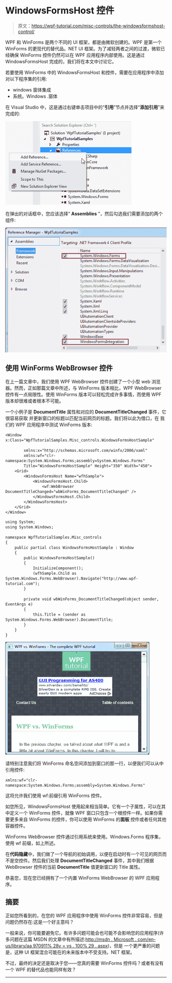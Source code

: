 # WindowsFormsHost 控件

> 原文：<https://wpf-tutorial.com/misc-controls/the-windowsformshost-control/>

WPF 和 WinForms 是两个不同的 UI 框架，都是由微软创建的。WPF 是第一个 WinForms 的更现代的替代品。NET UI 框架。为了减轻两者之间的过渡，微软已经确保 WinForms 控件仍然可以在 WPF 应用程序内部使用。这是通过 WindowsFormsHost 完成的，我们将在本文中讨论它。

若要使用 WinForms 中的 WindowsFormsHost 和控件，需要在应用程序中添加对以下程序集的引用:

*   windows 窗体集成
*   系统。Windows .窗体

在 Visual Studio 中，这是通过右键单击项目中的“**引用**”节点并选择“**添加引用**”来完成的:

![](img/d3ae24d63a132f491237c9b2f57d1faf.png "Adding assembly references to your project")

在弹出的对话框中，您应该选择“ **Assemblies** ”，然后勾选我们需要添加的两个组件:

<input type="hidden" name="IL_IN_ARTICLE"> ![](img/b1ebf4c7555a73f7406cfd7144a44994.png "Adding assembly references to your project")

## 使用 WinForms WebBrowser 控件

在上一篇文章中，我们使用 WPF WebBrowser 控件创建了一个小型 web 浏览器。然而，正如那篇文章中所述，与 WinForms 版本相比，WPF WebBrowser 控件有一点局限性。使用 WinForms 版本可以轻松完成许多事情，而使用 WPF 版本却很难或者根本不可能。

一个小例子是 **DocumentTitle** 属性和对应的 **DocumentTitleChanged** 事件，它很容易获取 并更新窗口的标题以匹配当前网页的标题。我们将以此为借口，在 我们的 WPF 应用程序中测试 WinForms 版本:

```
<Window x:Class="WpfTutorialSamples.Misc_controls.WindowsFormsHostSample"

        xmlns:x="http://schemas.microsoft.com/winfx/2006/xaml"
        xmlns:wf="clr-namespace:System.Windows.Forms;assembly=System.Windows.Forms"
        Title="WindowsFormsHostSample" Height="350" Width="450">
    <Grid>
        <WindowsFormsHost Name="wfhSample">
            <WindowsFormsHost.Child>
                <wf:WebBrowser DocumentTitleChanged="wbWinForms_DocumentTitleChanged" />
            </WindowsFormsHost.Child>
        </WindowsFormsHost>
    </Grid>
</Window>
```

```
using System;
using System.Windows;

namespace WpfTutorialSamples.Misc_controls
{
	public partial class WindowsFormsHostSample : Window
	{
		public WindowsFormsHostSample()
		{
			InitializeComponent();
			(wfhSample.Child as System.Windows.Forms.WebBrowser).Navigate("http://www.wpf-tutorial.com");
		}

		private void wbWinForms_DocumentTitleChanged(object sender, EventArgs e)
		{
			this.Title = (sender as System.Windows.Forms.WebBrowser).DocumentTitle;
		}
	}
}
```

![](img/8b20cf940e0cb562688c6b6c8c3887bd.png "WinForms WebBrowser control inside a WPF application using the WindowsFormsHost control")

请特别注意我们将 WinForms 命名空间添加到窗口的那一行，以便我们可以从中引用控件:

```
xmlns:wf="clr-namespace:System.Windows.Forms;assembly=System.Windows.Forms"
```

这将允许我们使用 wf:前缀引用 WinForms 控件。

如您所见，WindowsFormsHost 使用起来相当简单。它有一个子属性，可以在其中定义一个 WinForms 控件，就像 WPF 窗口只包含一个根控件一样。如果你需要更多来自 WinForms 的控件，你可以使用 WinForms 的**面板** 控件或者任何其他容器控件。

WinForms WebBrowser 控件通过引用系统来使用。Windows.Forms 程序集，使用 wf 前缀，如上所述。

在**代码隐藏**中，我们做了一个导航的初始调用，以便在启动时有一个可见的网页而不是空控件。然后我们处理 **DocumentTitleChanged** 事件，其中我们根据 WebBrowser 控件的当前 **DocumentTitle** 值更新窗口的 Title 属性。

恭喜您，现在您已经拥有了一个内置 WinForms WebBrowser 的 WPF 应用程序。

## 摘要

正如您所看到的，在您的 WPF 应用程序中使用 WinForms 控件非常容易，但是问题仍然存在:这是一个好主意吗？

一般来说，你可能要避免它。有许多问题可能会也可能不会影响您的应用程序(许多问题在这篇 MSDN 的文章中有所描述:[http://msdn . Microsoft . com/en-us/library/aa 970911% 28v = vs . 100% 29 . aspx](http://msdn.microsoft.com/en-us/library/aa970911%28v=VS.100%29.aspx))，但是 一个更严重的问题是，这种 UI 框架混合可能在的未来版本中不受支持。NET 框架。

不过，最终的决定还是取决于您——您真的需要 WinForms 控件吗？或者有没有一个 WPF 的替代品也能同样有效？

* * *